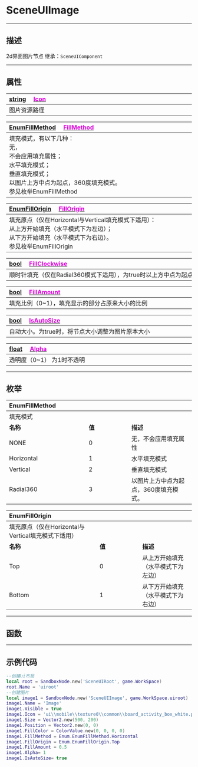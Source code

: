 # SceneUIImage
------------------------------------------------------------------------------------------
## 描述

2d界面图片节点
继承：`SceneUIComponent`

------------------------------------------------------------------------------------------
## 属性

|<div style="width:1125px">[string]() &emsp;[<font color="dd00dd">Icon</font>]()</div>|
|:---|
|图片资源路径|

|<div style="width:1125px">[EnumFillMethod]() &emsp;[<font color="dd00dd">FillMethod</font>]()</div>|
|:---|
|填充模式，有以下几种：<br>  无，<br>  不会应用填充属性；<br>  水平填充模式；<br>  垂直填充模式；<br>  以图片上方中点为起点，360度填充模式。<br>  参见枚举EnumFillMethod|


|<div style="width:1125px">[EnumFillOrigin]() &emsp;[<font color="dd00dd">FillOrigin</font>]()</div>|
|:---|
|填充原点（仅在Horizontal与Vertical填充模式下适用）：<br>  从上方开始填充（水平模式下为左边）；<br>  从下方开始填充（水平模式下为右边）。<br>  参见枚举EnumFillOrigin|

|<div style="width:1125px">[bool]() &emsp;[<font color="dd00dd">FillClockwise</font>]()</div>|
|:---|
|顺时针填充（仅在Radial360模式下适用），为true时以上方中点为起点，根据FillAmount比例顺时针渲染，否则为逆时针|

|<div style="width:1125px">[bool]() &emsp;[<font color="dd00dd">FillAmount</font>]()</div>|
|:---|
|填充比例（0~1），填充显示的部分占原来大小的比例|

|<div style="width:1125px">[bool]() &emsp;[<font color="dd00dd">IsAutoSize</font>]()</div>|
|:---|
|自动大小。为true时，将节点大小调整为图片原本大小|


|<div style="width:1125px">[float]() &emsp;[<font color="dd00dd">Alpha</font>]()</div>|
|:---|
|透明度（0~1） 为1时不透明|

------------------------------------------------------------------------------------------
## 枚举

|<div style="width:200px">EnumFillMethod</div>|<div style="width:100px"></div>|<div style="width:100px"></div>|
|:---   |:---|:---|
|填充模式|
|**名称**   |**值**  |**描述**|
|NONE   |0   |无，不会应用填充属性|
|Horizontal|1   |水平填充模式|
|Vertical  |2   |垂直填充模式|
|Radial360  |3   |以图片上方中点为起点，360度填充模式。|

|<div style="width:200px">EnumFillOrigin</div>|<div style="width:100px"></div>|<div style="width:100px"></div>|
|:---   |:---|:---|
|填充原点（仅在Horizontal与Vertical填充模式下适用）|
|**名称**   |**值**  |**描述**|
|Top   |0   |从上方开始填充（水平模式下为左边）|
|Bottom|1   |从下方开始填充（水平模式下为右边）|

------------------------------------------------------------------------------------------
## 函数


------------------------------------------------------------------------------------------
## 示例代码

```lua
--创建ui布局
local root = SandboxNode.new('SceneUIRoot', game.WorkSpace)
root.Name = 'uiroot'
--创建图片
local image1 = SandboxNode.new('SceneUIImage', game.WorkSpace.uiroot)
image1.Name = 'Image'
image1.Visible = true
image1.Icon = 'ui\\mobile\\texture0\\common\\board_activity_box_white.png'
image1.Size = Vector2.new(500, 200)
image1.Position = Vector2.new(0, 0)
image1.FillColor = ColorValue.new(0, 0, 0, 0)
image1.FillMethod = Enum.EnumFillMethod.Horizontal
image1.FillOrigin = Enum.EnumFillOrigin.Top
image1.FillAmount = 0.5
image1.Alpha= 1
image1.IsAutoSize= true
```